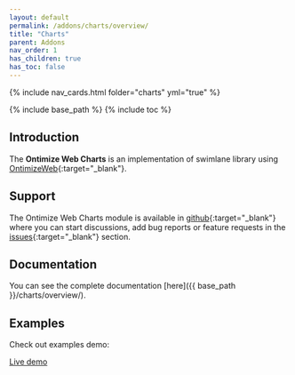 ```yaml
---
layout: default
permalink: /addons/charts/overview/
title: "Charts"
parent: Addons
nav_order: 1
has_children: true
has_toc: false
---
```


{% include nav_cards.html folder="charts" yml="true" %}

{% include base_path %}
{% include toc %}

## Introduction
The **Ontimize Web Charts** is an implementation of swimlane library using [OntimizeWeb](https://github.com/OntimizeWeb/ontimize-web-ngx/tree/main.15.x){:target="_blank"}.

## Support
The Ontimize Web Charts module is available in [github](https://github.com/OntimizeWeb/ontimize-web-ngx-charts/tree/main.15.x){:target="_blank"} where you can start discussions, add bug reports or feature requests in the [issues](https://github.com/OntimizeWeb/ontimize-web-ngx-charts/issues){:target="_blank"} section.

## Documentation
You can see the complete documentation [here]({{ base_path }}/charts/overview/).

## Examples

Check out examples demo:
<p>
  <a href="https://try.imatia.com/ontimizeweb/v15/charts/main/home" target="_blank" class="btn btn--success">
    Live demo
  </a>
</p>
